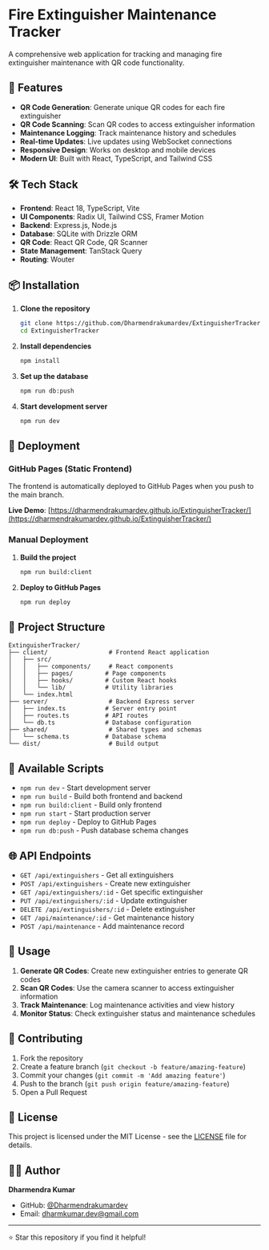 # Fire Extinguisher Maintenance Tracker

A comprehensive web application for tracking and managing fire extinguisher maintenance with QR code functionality.

## 🚀 Features

- **QR Code Generation**: Generate unique QR codes for each fire extinguisher
- **QR Code Scanning**: Scan QR codes to access extinguisher information
- **Maintenance Logging**: Track maintenance history and schedules
- **Real-time Updates**: Live updates using WebSocket connections
- **Responsive Design**: Works on desktop and mobile devices
- **Modern UI**: Built with React, TypeScript, and Tailwind CSS

## 🛠️ Tech Stack

- **Frontend**: React 18, TypeScript, Vite
- **UI Components**: Radix UI, Tailwind CSS, Framer Motion
- **Backend**: Express.js, Node.js
- **Database**: SQLite with Drizzle ORM
- **QR Code**: React QR Code, QR Scanner
- **State Management**: TanStack Query
- **Routing**: Wouter

## 📦 Installation

1. **Clone the repository**
   ```bash
   git clone https://github.com/Dharmendrakumardev/ExtinguisherTracker.git
   cd ExtinguisherTracker
   ```

2. **Install dependencies**
   ```bash
   npm install
   ```

3. **Set up the database**
   ```bash
   npm run db:push
   ```

4. **Start development server**
   ```bash
   npm run dev
   ```

## 🚀 Deployment

### GitHub Pages (Static Frontend)

The frontend is automatically deployed to GitHub Pages when you push to the main branch.

**Live Demo**: [https://dharmendrakumardev.github.io/ExtinguisherTracker/](https://dharmendrakumardev.github.io/ExtinguisherTracker/)

### Manual Deployment

1. **Build the project**
   ```bash
   npm run build:client
   ```

2. **Deploy to GitHub Pages**
   ```bash
   npm run deploy
   ```

## 📁 Project Structure

```
ExtinguisherTracker/
├── client/                 # Frontend React application
│   ├── src/
│   │   ├── components/     # React components
│   │   ├── pages/         # Page components
│   │   ├── hooks/         # Custom React hooks
│   │   └── lib/           # Utility libraries
│   └── index.html
├── server/                 # Backend Express server
│   ├── index.ts           # Server entry point
│   ├── routes.ts          # API routes
│   └── db.ts              # Database configuration
├── shared/                 # Shared types and schemas
│   └── schema.ts          # Database schema
└── dist/                   # Build output
```

## 🔧 Available Scripts

- `npm run dev` - Start development server
- `npm run build` - Build both frontend and backend
- `npm run build:client` - Build only frontend
- `npm run start` - Start production server
- `npm run deploy` - Deploy to GitHub Pages
- `npm run db:push` - Push database schema changes

## 🌐 API Endpoints

- `GET /api/extinguishers` - Get all extinguishers
- `POST /api/extinguishers` - Create new extinguisher
- `GET /api/extinguishers/:id` - Get specific extinguisher
- `PUT /api/extinguishers/:id` - Update extinguisher
- `DELETE /api/extinguishers/:id` - Delete extinguisher
- `GET /api/maintenance/:id` - Get maintenance history
- `POST /api/maintenance` - Add maintenance record

## 📱 Usage

1. **Generate QR Codes**: Create new extinguisher entries to generate QR codes
2. **Scan QR Codes**: Use the camera scanner to access extinguisher information
3. **Track Maintenance**: Log maintenance activities and view history
4. **Monitor Status**: Check extinguisher status and maintenance schedules

## 🤝 Contributing

1. Fork the repository
2. Create a feature branch (`git checkout -b feature/amazing-feature`)
3. Commit your changes (`git commit -m 'Add amazing feature'`)
4. Push to the branch (`git push origin feature/amazing-feature`)
5. Open a Pull Request

## 📄 License

This project is licensed under the MIT License - see the [LICENSE](LICENSE) file for details.

## 👨‍💻 Author

**Dharmendra Kumar**
- GitHub: [@Dharmendrakumardev](https://github.com/Dharmendrakumardev)
- Email: dharmkumar.dev@gmail.com

---

⭐ Star this repository if you find it helpful! 
